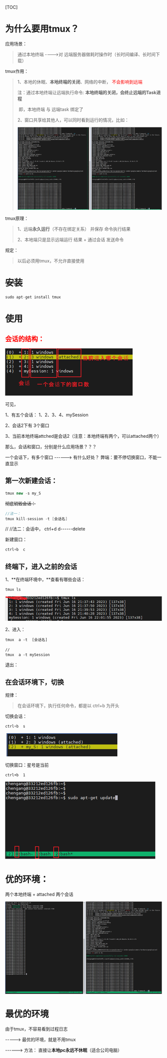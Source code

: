 [TOC]



# 为什么要用tmux？

应用场景：

> 通过本地终端 ---->对  远端服务器做耗时操作时（长时间编译、长时间下载）

tmux作用：

> 1、本地的休眠、**本地终端的关闭**、网络的中断， <font color='red'>不会影响到远端</font>
>
> 注：通过本地终端让远端执行命令:  **本地终端的关闭，会终止远端的Task进程**
>
> ​                                                          即，本地终端 与 远端task 绑定了
>
> 2、窗口共享给其他人，可以同时看到运行的情况，比如：
>
> ![image-20230617173651855](tmux_linux.assets/image-20230617173651855.png)
>
> 

tmux原理：

> 1、远端**永久运行**（不存在绑定关系） 并保存 命令执行结果    
>
> 2、本地端只是显示远端运行 结果  +   通过会话 发送命令



规定：

> 以后必须用tmux，不允许直接使用





# ~~安装~~

```java
sudo apt-get install tmux
```



# 使用



## <font color='red'>会话的结构：</font>

![image-20230617172033887](tmux_linux.assets/image-20230617172033887.png)

可见，

1、有五个会话： 1、2、3、4、mySession

2、会话2下有 3个窗口

3、当前本地终端attched是会话2（注意：本地终端有两个，可以attached两个）



那么，会话和窗口，分别是什么应用场景？？？

一个会话下，有多个窗口 ------>  有什么好处？  弊端：要不停切换窗口，不能一直显示



## 第一次新建会话：

```java
tmux new -s my_S
```

~~彻底销毁会话：~~   

```java
//法一：
tmux kill-session -t [会话名]  
```

// //法二：会话中， ctrl+d   d------delete



新建窗口：

```java
ctrl+b  c
```





## 终端下，进入之前的会话

1、**在终端环境中，**查看有哪些会话：

```java
tmux ls
```

![image-20230617165706854](tmux_linux.assets/image-20230617165706854.png)



2、进入：

```
tmux  a -t  [会话名]

// 
tmux  a -t mySession
```



退出：





## 在会话环境下，切换

规律：

> 在会话环境下，执行任何命令，都是以  ctrl+b  为开头



切换会话：

```java
ctrl+b  s
```

![image-20230617174850289](tmux_linux.assets/image-20230617174850289.png)

切换窗口：星号是当前

```
ctrl+b  1
```

![image-20230617174927312](tmux_linux.assets/image-20230617174927312.png)



# 优的环境：



两个本地终端  + attached 两个会话

![image-20230617173826941](tmux_linux.assets/image-20230617173826941.png)



# 最优的环境

由于tmux，不容易看到过程日志

----->  最优的环境，就是不用tmux

------>  方法： 直接让**本地pc永远不休眠**（适合公司电脑）